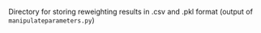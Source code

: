 Directory for storing reweighting results in .csv and .pkl format (output of `manipulateparameters.py`)
